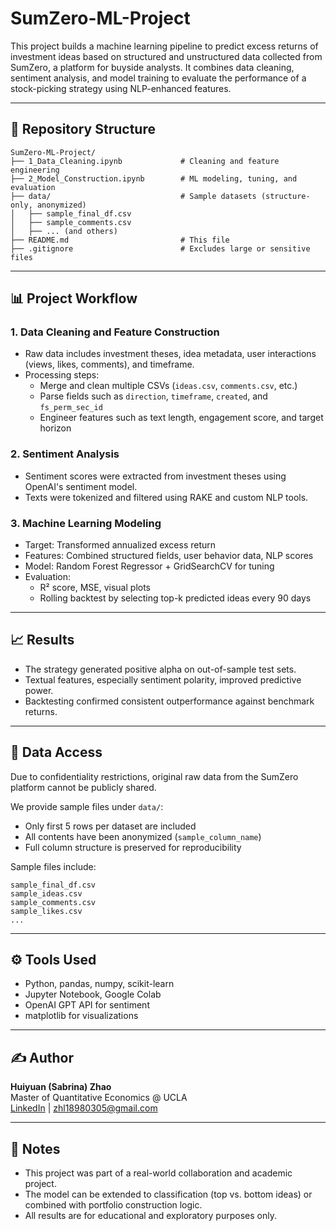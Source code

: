 
# SumZero-ML-Project

This project builds a machine learning pipeline to predict excess returns of investment ideas based on structured and unstructured data collected from SumZero, a platform for buyside analysts. It combines data cleaning, sentiment analysis, and model training to evaluate the performance of a stock-picking strategy using NLP-enhanced features.

---

## 📂 Repository Structure

```
SumZero-ML-Project/
├── 1_Data_Cleaning.ipynb             # Cleaning and feature engineering
├── 2_Model_Construction.ipynb        # ML modeling, tuning, and evaluation
├── data/                             # Sample datasets (structure-only, anonymized)
│   ├── sample_final_df.csv
│   ├── sample_comments.csv
│   ├── ... (and others)
├── README.md                         # This file
├── .gitignore                        # Excludes large or sensitive files
```

---

## 📊 Project Workflow

### 1. Data Cleaning and Feature Construction
- Raw data includes investment theses, idea metadata, user interactions (views, likes, comments), and timeframe.
- Processing steps:
  - Merge and clean multiple CSVs (`ideas.csv`, `comments.csv`, etc.)
  - Parse fields such as `direction`, `timeframe`, `created`, and `fs_perm_sec_id`
  - Engineer features such as text length, engagement score, and target horizon

### 2. Sentiment Analysis
- Sentiment scores were extracted from investment theses using OpenAI's sentiment model.
- Texts were tokenized and filtered using RAKE and custom NLP tools.

### 3. Machine Learning Modeling
- Target: Transformed annualized excess return
- Features: Combined structured fields, user behavior data, NLP scores
- Model: Random Forest Regressor + GridSearchCV for tuning
- Evaluation:
  - R² score, MSE, visual plots
  - Rolling backtest by selecting top-k predicted ideas every 90 days

---

## 📈 Results

- The strategy generated positive alpha on out-of-sample test sets.
- Textual features, especially sentiment polarity, improved predictive power.
- Backtesting confirmed consistent outperformance against benchmark returns.

---

## 📂 Data Access

Due to confidentiality restrictions, original raw data from the SumZero platform cannot be publicly shared.

We provide sample files under `data/`:
- Only first 5 rows per dataset are included
- All contents have been anonymized (`sample_column_name`)
- Full column structure is preserved for reproducibility

Sample files include:

```
sample_final_df.csv
sample_ideas.csv
sample_comments.csv
sample_likes.csv
...
```

---

## ⚙️ Tools Used

- Python, pandas, numpy, scikit-learn
- Jupyter Notebook, Google Colab
- OpenAI GPT API for sentiment
- matplotlib for visualizations

---

## ✍️ Author

**Huiyuan (Sabrina) Zhao**  
Master of Quantitative Economics @ UCLA  
[LinkedIn](https://www.linkedin.com/in/...) | zhl18980305@gmail.com

---

## 🧠 Notes

- This project was part of a real-world collaboration and academic project.
- The model can be extended to classification (top vs. bottom ideas) or combined with portfolio construction logic.
- All results are for educational and exploratory purposes only.
